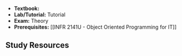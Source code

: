 - **Textbook:** 
- **Lab/Tutorial:** Tutorial
- **Exam:** Theory
- **Prerequisites:** [[INFR 2141U - Object Oriented Programming for IT]]

## Study Resources

